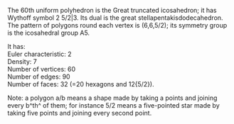 The 60th uniform polyhedron is the Great truncated icosahedron; it has
Wythoff symbol 2 5/2|3. Its dual is the great
stellapentakisdodecahedron. The pattern of polygons round each vertex is
(6,6,5/2); its symmetry group is the icosahedral group A5.

It has:\
 Euler characteristic: 2\
 Density: 7\
 Number of vertices: 60\
 Number of edges: 90\
 Number of faces: 32 (=20 hexagons and 12{5/2}).

Note: a polygon a/b means a shape made by taking a points and joining
every b^th^ of them; for instance 5/2 means a five-pointed star made by
taking five points and joining every second point.
